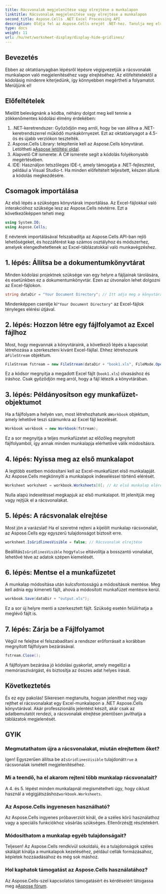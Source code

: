 ```yaml
---
title: Rácsvonalak megjelenítése vagy elrejtése a munkalapon
linktitle: Rácsvonalak megjelenítése vagy elrejtése a munkalapon
second_title: Aspose.Cells .NET Excel Processing API
description: Oldja fel az Aspose.Cells erejét .NET-hez. Tanulja meg elrejteni a rácsvonalakat az Excel-munkalapokon, így az adatok látványosabbá válnak.
type: docs
weight: 11
url: /hu/net/worksheet-display/display-hide-gridlines/
---
```

## Bevezetés
Ebben az oktatóanyagban lépésről lépésre végigvezetjük a rácsvonalak munkalapon való megjelenítéséhez vagy elrejtéséhez. Az előfeltételektől a kódolásig mindenre kiterjedünk, így könnyebben megértheti a folyamatot. Merüljünk el!
## Előfeltételek
Mielőtt belevágnánk a kódba, néhány dolgot meg kell tennie a zökkenőmentes kódolási élmény érdekében:
1. .NET-keretrendszer: Győződjön meg arról, hogy be van állítva a .NET-keretrendszerrel működő munkakörnyezet. Ezt az oktatóanyagot a 4.5-ös és újabb verziókon tesztelték.
2.  Aspose.Cells Library: telepítenie kell az Aspose.Cells könyvtárat. Letöltheti a[Aspose letöltési oldal](https://releases.aspose.com/cells/net/).
3. Alapvető C# ismerete: A C# ismerete segít a kódolás folyékonyabb megértésében.
4. IDE: Használjon tetszőleges IDE-t, amely támogatja a .NET-fejlesztést, például a Visual Studio-t.
Ha minden előfeltételt teljesített, készen állunk a kódolás megkezdésére.
## Csomagok importálása
Az első lépés a szükséges könyvtárak importálása. Az Excel-fájlokkal való interakcióhoz szüksége lesz az Aspose.Cells névtérre. Ezt a következőképpen teheti meg:
```csharp
using System.IO;
using Aspose.Cells;
```
E névterek importálásával felszabadítja az Aspose.Cells API-ban rejlő lehetőségeket, és hozzáférést kap számos osztályhoz és módszerhez, amelyek elengedhetetlenek az Excel-táblázatokkal való munkavégzéshez.
## 1. lépés: Állítsa be a dokumentumkönyvtárat
Minden kódolási projektnek szüksége van egy helyre a fájljainak tárolására, és esetünkben ez a dokumentumkönyvtár. Ezen az útvonalon lehet dolgozni az Excel-fájlokon.
```csharp
string dataDir = "Your Document Directory"; // Itt adja meg a könyvtárát
```
 Mindenképpen cserélje ki`"Your Document Directory"` az Excel-fájlok tényleges elérési útjával.
## 2. lépés: Hozzon létre egy fájlfolyamot az Excel fájlhoz
 Most, hogy megvannak a könyvtáraink, a következő lépés a kapcsolat létrehozása a szerkeszteni kívánt Excel-fájllal. Ehhez létrehozunk a`FileStream` objektum.
```csharp
FileStream fstream = new FileStream(dataDir + "book1.xls", FileMode.Open);
```
Ez a kódsor megnyitja a megadott Excel fájlt (`book1.xls`) olvasáshoz és íráshoz. Csak győződjön meg arról, hogy a fájl létezik a könyvtárában.
## 3. lépés: Példányosítson egy munkafüzet-objektumot
Ha a fájlfolyam a helyén van, most létrehozhatunk a`Workbook` objektum, amely lehetővé teszi számunkra az Excel fájl kezelését.
```csharp
Workbook workbook = new Workbook(fstream);
```
Ez a sor megnyitja a teljes munkafüzetet az előzőleg megnyitott fájlfolyamból, így annak minden munkalapja elérhetővé válik módosításra.
## 4. lépés: Nyissa meg az első munkalapot
A legtöbb esetben módosítani kell az Excel-munkafüzet első munkalapját. Az Aspose.Cells megkönnyíti a munkalapok indexeléssel történő elérését.
```csharp
Worksheet worksheet = workbook.Worksheets[0]; // Az első munkalap elérése
```
Nulla alapú indexeléssel megkapjuk az első munkalapot. Itt jelenítjük meg vagy rejtjük el a rácsvonalakat.
## 5. lépés: A rácsvonalak elrejtése
Most jön a varázslat! Ha el szeretné rejteni a kijelölt munkalap rácsvonalait, az Aspose.Cells egy egyszerű tulajdonságot biztosít erre.
```csharp
worksheet.IsGridlinesVisible = false; // Rácsvonalak elrejtése
```
 Beállítás`IsGridlinesVisible` hogy`false` eltávolítja a bosszantó vonalakat, lehetővé téve az adatok szépen kiemelését.
## 6. lépés: Mentse el a munkafüzetet
A munkalap módosítása után kulcsfontosságú a módosítások mentése. Meg kell adnia egy kimeneti fájlt, ahová a módosított munkafüzet mentésre kerül.
```csharp
workbook.Save(dataDir + "output.xls");
```
Ez a sor új helyre menti a szerkesztett fájlt. Szükség esetén felülírhatja a meglévő fájlt is.
## 7. lépés: Zárja be a Fájlfolyamot
Végül ne felejtse el felszabadítani a rendszer erőforrásait a korábban megnyitott fájlfolyam bezárásával.
```csharp
fstream.Close();
```
A fájlfolyam bezárása jó kódolási gyakorlat, amely megelőzi a memóriaszivárgást, és biztosítja az összes adat helyes írását.
## Következtetés
És ez egy pakolás! Sikeresen megtanulta, hogyan jeleníthet meg vagy rejthet el rácsvonalakat egy Excel-munkalapon a .NET Aspose.Cells könyvtárával. Akár professzionális jelentést készít, akár csak az adatbemutatót rendezi, a rácsvonalak elrejtése jelentősen javíthatja a táblázatok megjelenését. 
## GYIK
### Megmutathatom újra a rácsvonalakat, miután elrejtettem őket?
 Igen! Egyszerűen állítsa be a`IsGridlinesVisible` tulajdonát`true` a rácsvonalak ismételt megjelenítéséhez.
### Mi a teendő, ha el akarom rejteni több munkalap rácsvonalait?
 A 4. és 5. lépést minden munkalapnál megismételheti úgy, hogy ciklust használ a végigjátszáshoz`workbook.Worksheets`.
### Az Aspose.Cells ingyenesen használható?
Az Aspose.Cells ingyenes próbaverziót kínál, de a széles körű használathoz vagy a speciális funkciókhoz vásárlás szükséges. Ellenőrzés[itt](https://purchase.aspose.com/buy) részletekért.
### Módosíthatom a munkalap egyéb tulajdonságait?
Teljesen! Az Aspose.Cells rendkívül sokoldalú, és a tulajdonságok széles skáláját kínálja a munkalapok kezeléséhez, például cellák formázásához, képletek hozzáadásához és még sok máshoz.
### Hol kaphatok támogatást az Aspose.Cells használatához?
 Az Aspose.Cells-szel kapcsolatos támogatásért és kérdéseiért látogassa meg a[Aspose fórum](https://forum.aspose.com/c/cells/9).
